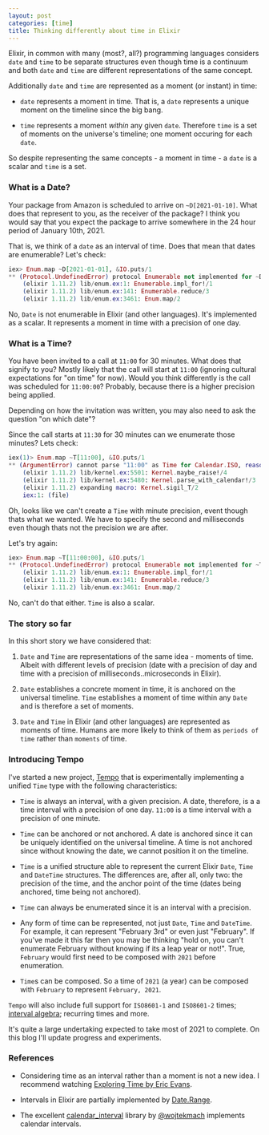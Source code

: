 ```yaml
---
layout: post
categories: [time]
title: Thinking differently about time in Elixir
---
```


Elixir, in common with many (most?, all?) programming languages considers `date` and `time` to be separate structures even though time is a continuum and both `date` and `time` are different representations of the same concept.

Additionally `date` and `time` are represented as a moment (or instant) in time:

* `date` represents a moment in time. That is, a `date` represents a unique moment on the timeline since the big bang.

* `time` represents a moment *within* any given `date`.  Therefore `time` is a set of moments on the universe's timeline; one moment occuring for each `date`.

So despite representing the same concepts - a moment in time - a `date` is a scalar and `time` is a set.

### What is a Date?

Your package from Amazon is scheduled to arrive on `~D[2021-01-10]`. What does that represent to you, as the receiver of the package?  I think you would say that you expect the package to arrive somewhere in the 24 hour period of January 10th, 2021.

That is, we think of a `date` as an interval of time. Does that mean that dates are enumerable?  Let's check:

```elixir
iex> Enum.map ~D[2021-01-01], &IO.puts/1
** (Protocol.UndefinedError) protocol Enumerable not implemented for ~D[2021-01-01] of type Date (a struct). This protocol is implemented for the following type(s): HashSet, Range, Map, Function, List, Stream, Date.Range, HashDict, GenEvent.Stream, MapSet, File.Stream, IO.Stream
    (elixir 1.11.2) lib/enum.ex:1: Enumerable.impl_for!/1
    (elixir 1.11.2) lib/enum.ex:141: Enumerable.reduce/3
    (elixir 1.11.2) lib/enum.ex:3461: Enum.map/2
```

No, `Date` is not enumerable in Elixir (and other languages). It's implemented as a scalar. It represents a moment in time with a precision of one day.

### What is a Time?

You have been invited to a call at `11:00` for 30 minutes. What does that signify to you? Mostly likely that the call will start at `11:00` (ignoring cultural expectations for "on time" for now).  Would you think differently is the call was scheduled for `11:00:00`?  Probably, because there is a higher precision being applied.

Depending on how the invitation was written, you may also need to ask the question "on which date"?

Since the call starts at `11:30` for 30 minutes can we enumerate those minutes?  Lets check:

```elixir
iex(1)> Enum.map ~T[11:00], &IO.puts/1
** (ArgumentError) cannot parse "11:00" as Time for Calendar.ISO, reason: :invalid_format
    (elixir 1.11.2) lib/kernel.ex:5501: Kernel.maybe_raise!/4
    (elixir 1.11.2) lib/kernel.ex:5480: Kernel.parse_with_calendar!/3
    (elixir 1.11.2) expanding macro: Kernel.sigil_T/2
    iex:1: (file)
```

Oh, looks like we can't create a `Time` with minute precision, event though thats what we wanted. We have to specify the second and milliseconds even though thats not the precision we are after.

Let's try again:

```elixir
iex> Enum.map ~T[11:00:00], &IO.puts/1
** (Protocol.UndefinedError) protocol Enumerable not implemented for ~T[11:00:00] of type Time (a struct). This protocol is implemented for the following type(s): HashSet, Range, Map, Function, List, Stream, Date.Range, HashDict, GenEvent.Stream, MapSet, File.Stream, IO.Stream
    (elixir 1.11.2) lib/enum.ex:1: Enumerable.impl_for!/1
    (elixir 1.11.2) lib/enum.ex:141: Enumerable.reduce/3
    (elixir 1.11.2) lib/enum.ex:3461: Enum.map/2
```

No, can't do that either. `Time` is also a scalar.

### The story so far

In this short story we have considered that:

1. `Date` and `Time` are representations of the same idea - moments of time. Albeit with different levels of precision (date with a precision of day and time with a precision of milliseconds..microseconds in Elixir).

2. `Date` establishes a concrete moment in time, it is anchored on the universal timeline. `Time` establishes a moment of time within any `Date` and is therefore a set of moments.

3. `Date` and `Time` in Elixir (and other languages) are represented as moments of time. Humans are more likely to think of them as `periods of time` rather than `moments` of time.

### Introducing Tempo

I've started a new project, [Tempo](https://github.com/kipcole9/tempo) that is experimentally implementing a unified `Time` type with the following characteristics:

* `Time` is always an interval, with a given precision.  A date, therefore, is a a time interval with a precision of one day. `11:00` is a time interval with a precision of one minute.

* `Time` can be anchored or not anchored.  A date is anchored since it can be uniquely identified on the universal timeline. A time is not anchored since without knowing the date, we cannot position it on the timeline.

* `Time` is a unified structure able to represent the current Elixir `Date`, `Time` and `DateTime` structures. The differences are, after all, only two:  the precision of the time, and the anchor point of the time (dates being anchored, time being not anchored).

* `Time` can always be enumerated since it is an interval with a precision.

* Any form of time can be represented, not just `Date`, `Time` and `DateTime`. For example, it can represent "February 3rd" or even just "February". If you've made it this far then you may be thinking "hold on, you can't enumerate February without knowing if its a leap year or not!". True, `February` would first need to be composed with `2021` before enumeration.

* `Time`s can be composed.  So a time of `2021` (a year) can be composed with `February` to represent `February, 2021`.

`Tempo` will also include full support for `ISO8601-1` and `ISO8601-2` times; [interval algebra](https://en.wikipedia.org/wiki/Allen%27s_interval_algebra); recurring times and more.

It's quite a large undertaking expected to take most of 2021 to complete.  On this blog I'll update progress and experiments.

### References

* Considering time as an interval rather than a moment is not a new idea. I recommend watching [Exploring Time by Eric Evans](https://www.youtube.com/watch?v=Zm95cYAtAa8).

* Intervals in Elixir are partially implemented by [Date.Range](https://hexdocs.pm/elixir/Date.Range.html).

* The excellent [calendar_interval](https://github.com/wojtekmach/calendar_interval) library by [@wojtekmach](https://twitter.com/wojtekmach?lang=en) implements calendar intervals.

